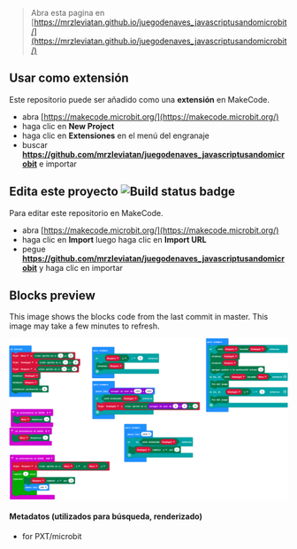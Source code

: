 
> Abra esta pagina en [https://mrzleviatan.github.io/juegodenaves_javascriptusandomicrobit/](https://mrzleviatan.github.io/juegodenaves_javascriptusandomicrobit/)

## Usar como extensión

Este repositorio puede ser añadido como una **extensión** en MakeCode.

* abra [https://makecode.microbit.org/](https://makecode.microbit.org/)
* haga clic en **New Project**
* haga clic en **Extensiones** en el menú del engranaje
* buscar **https://github.com/mrzleviatan/juegodenaves_javascriptusandomicrobit** e importar

## Edita este proyecto ![Build status badge](https://github.com/mrzleviatan/juegodenaves_javascriptusandomicrobit/workflows/MakeCode/badge.svg)

Para editar este repositorio en MakeCode.

* abra [https://makecode.microbit.org/](https://makecode.microbit.org/)
* haga clic en **Import** luego haga clic en **Import URL**
* pegue **https://github.com/mrzleviatan/juegodenaves_javascriptusandomicrobit** y haga clic en importar

## Blocks preview

This image shows the blocks code from the last commit in master.
This image may take a few minutes to refresh.

![A rendered view of the blocks](https://github.com/mrzleviatan/juegodenaves_javascriptusandomicrobit/raw/master/.github/makecode/blocks.png)

#### Metadatos (utilizados para búsqueda, renderizado)

* for PXT/microbit
<script src="https://makecode.com/gh-pages-embed.js"></script><script>makeCodeRender("{{ site.makecode.home_url }}", "{{ site.github.owner_name }}/{{ site.github.repository_name }}");</script>
